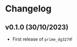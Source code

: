 # Changelog

<!--next-version-placeholder-->

## v0.1.0 (30/10/2023)

- First release of `prime_dg3279`!